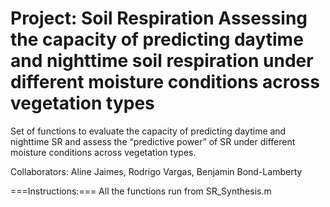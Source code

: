 Project: Soil Respiration
Assessing the capacity of predicting daytime and nighttime soil respiration under different moisture conditions across vegetation types
===============
Set of functions to evaluate the capacity of predicting daytime and nighttime SR and assess the “predictive power” of SR under different moisture conditions across vegetation types.

Collaborators:  Aline Jaimes, Rodrigo Vargas, Benjamin Bond-Lamberty

===Instructions:===
All the functions run from SR_Synthesis.m

